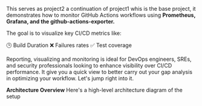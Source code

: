 This serves as project2 a continuation of project1 whis is the base project, 
it demonstrates how to monitor GitHub Actions workflows using 
**Prometheus, Grafana, and the github-actions-exporter.** 

The goal is to visualize key CI/CD metrics like:

🕒 Build Duration
❌ Failures rates
✅ Test coverage


Reporting, visualizing and monitoring is ideal for DevOps engineers, SREs, and security professionals 
looking to enhance visibility over CI/CD performance. It give you a quick view to better carry out your
gap analysis in optimizing your workflow. Let's jump right into it.

 **Architecture Overview**
 Here's a high-level architecture diagram of the setup
 
